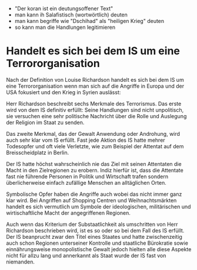 + "Der koran ist ein deutungsoffener Text"
+ man kann ih Salafistisch (wortwörtlich) deuten
+ man kann begriffe wie "Dschihad" als "heiligen Krieg" deuten
+ so kann man die Handlungen legitimieren
# Handelt es sich bei dem IS um eine Terrororganisation
Nach der Definition von Louise Richardson handelt es sich bei dem IS um eine Terrororganisation wenn man sich auf die Angriffe in Europa und der USA fokusiert und den Krieg in Syrien auslässt:

Herr Richardson beschreibt sechs Merkmale des Terrorismus. Das erste wird von dem IS definitiv erfüllt: Seine Handlungen sind nicht unpolitisch, sie versuchen eine sehr politische Nachricht über die Rolle und Auslegung der Religion im Staat zu senden.

Das zweite Merkmal, das der Gewalt Anwendung oder Androhung, wird auch sehr klar vom IS erfüllt. Fast jede Aktion des IS hatte mehrer Todesopfer und oft viele Verletzte, wie zum Beispiel der Attentat auf dem Breisscheidplatz in Berlin.

Der IS hatte höchst wahrscheinlich nie das Ziel mit seinen Attentaten die Macht in den Zielregionen zu erobern. Indiz hierfür ist, dass die Attentate fast nie führende Personen in Politik und Wirtschaft trafen sondern überlicherweise einfach zufällige Menschen an alltäglichen Orten.

Symbolische Opfer haben die Angriffe auch wobei das nicht immer ganz klar wird. Bei Angriffen auf Shopping Centren und Weihnachtsmärkten handelt es sich vermutlich um Symbole der ideologischen, militärischen und wirtischaftliche Macht der angegriffenen Regionen.

Auch wenn das Kriterium der Substaatlichkeit als umschritten von Herr Richardson beschrieben wird, ist es so oder so bei dem Fall des IS erfüllt. Der IS beanprucht zwar den Titel eines Staates und hatte zwischenzeitig auch schon  Regionen unterseiner Kontrolle und staatliche Bürokratie sowie einnährungsweise monopolistische Gewalt jedoch hielten alle diese Aspekte nicht für allzu lang und annerkannt als Staat wurde der IS fast von niemanden.





